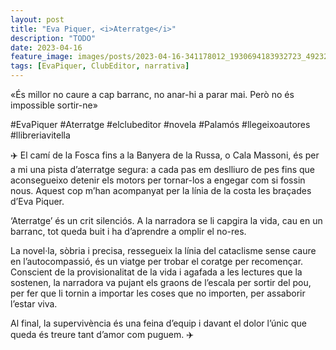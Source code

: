 ```yaml
---
layout: post
title: "Eva Piquer, <i>Aterratge</i>"
description: "TODO"
date: 2023-04-16
feature_image: images/posts/2023-04-16-341178012_1930694183932723_4923217730849865817_n_17981856232929967.webp
tags: [EvaPiquer, ClubEditor, narrativa]
---
```


«És millor no caure a cap barranc, no anar-hi a parar mai. Però no és impossible sortir-ne»
<!--more-->

#EvaPiquer #Aterratge #elclubeditor #novela #Palamós #llegeixoautores #llibreriavitella

✈️ El camí de la Fosca fins a la Banyera de la Russa, o Cala Massoni, és per a mi una pista d’aterratge segura: a cada pas em deslliuro de pes fins que aconsegueixo detenir els motors per tornar-los a engegar com si fossin nous. Aquest cop m’han acompanyat per la línia de la costa les braçades d’Eva Piquer. 

‘Aterratge’ és un crit silenciós. A la narradora se li capgira la vida, cau en un barranc, tot queda buit i ha d’aprendre a omplir el no-res. 

La novel·la, sòbria i precisa, ressegueix la línia del cataclisme sense caure en l’autocompassió, és un viatge per trobar el coratge per recomençar. Conscient de la provisionalitat de la vida i agafada a les lectures que la sostenen, la narradora va pujant els graons de l’escala per sortir del pou, per fer que li tornin a importar les coses que no importen, per assaborir l’estar viva.

Al final, la supervivència és una feina d’equip i davant el dolor l’únic que queda és treure tant d’amor com puguem. ✈️

